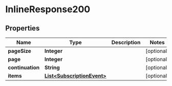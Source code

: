
# InlineResponse200

## Properties
Name | Type | Description | Notes
------------ | ------------- | ------------- | -------------
**pageSize** | **Integer** |  |  [optional]
**page** | **Integer** |  |  [optional]
**continuation** | **String** |  |  [optional]
**items** | [**List&lt;SubscriptionEvent&gt;**](SubscriptionEvent.md) |  |  [optional]



